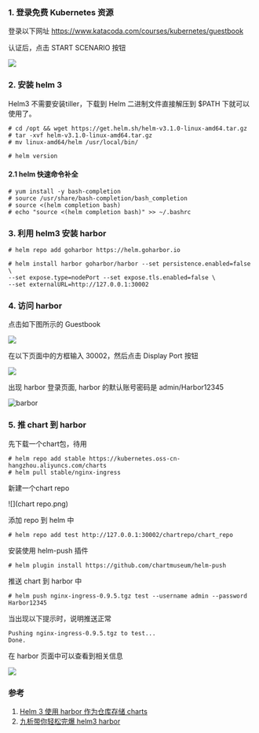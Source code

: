 ### 1. 登录免费 Kubernetes 资源

登录以下网址
https://www.katacoda.com/courses/kubernetes/guestbook

认证后，点击 START SCENARIO 按钮

![](katacoda.png)


### 2. 安装 helm 3

Helm3 不需要安装tiller，下载到 Helm 二进制文件直接解压到 $PATH 下就可以使用了。

```
# cd /opt && wget https://get.helm.sh/helm-v3.1.0-linux-amd64.tar.gz
# tar -xvf helm-v3.1.0-linux-amd64.tar.gz
# mv linux-amd64/helm /usr/local/bin/

# helm version
```

#### 2.1  helm 快速命令补全

```
# yum install -y bash-completion 
# source /usr/share/bash-completion/bash_completion 
# source <(helm completion bash) 
# echo "source <(helm completion bash)" >> ~/.bashrc
```

### 3. 利用 helm3 安装 harbor

```
# helm repo add goharbor https://helm.goharbor.io

# helm install harbor goharbor/harbor --set persistence.enabled=false \
--set expose.type=nodePort --set expose.tls.enabled=false \
--set externalURL=http://127.0.0.1:30002
```

### 4. 访问 harbor

点击如下图所示的 Guestbook

![](guestbook.png)

在以下页面中的方框输入 30002，然后点击 Display Port 按钮

![](port.png)

出现 harbor 登录页面, harbor 的默认账号密码是 admin/Harbor12345

![barbor](harbor.png)



### 5. 推 chart 到 harbor

先下载一个chart包，待用

```
# helm repo add stable https://kubernetes.oss-cn-hangzhou.aliyuncs.com/charts
# helm pull stable/nginx-ingress
```

新建一个chart repo

![](chart repo.png)

添加 repo 到 helm 中

```
# helm repo add test http://127.0.0.1:30002/chartrepo/chart_repo
```

安装使用 helm-push 插件

```
# helm plugin install https://github.com/chartmuseum/helm-push
```

推送 chart 到 harbor 中

```
# helm push nginx-ingress-0.9.5.tgz test --username admin --password Harbor12345
```

当出现以下提示时，说明推送正常

```
Pushing nginx-ingress-0.9.5.tgz to test...
Done.
```

在 harbor 页面中可以查看到相关信息

![](nginx.png)

 

### 参考

1. [Helm 3 使用 harbor 作为仓库存储 charts](https://aijishu.com/a/1060000000003886)
2. [九析带你轻松完爆 helm3 harbor](https://www.qedev.com/cloud/14146.html)
